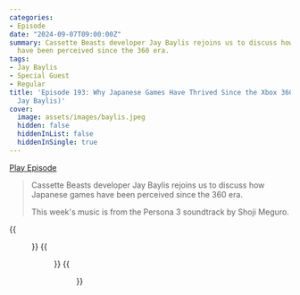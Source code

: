 ```yaml
---
categories:
- Episode
date: "2024-09-07T09:00:00Z"
summary: Cassette Beasts developer Jay Baylis rejoins us to discuss how Japanese games
  have been perceived since the 360 era.
tags:
- Jay Baylis
- Special Guest
- Regular
title: 'Episode 193: Why Japanese Games Have Thrived Since the Xbox 360 Era (with
  Jay Baylis)'
cover: 
  image: assets/images/baylis.jpeg
  hidden: false
  hiddenInList: false
  hiddenInSingle: true
---
```


[Play Episode](https://www.patreon.com/posts/episode-193-why-111464119)

> Cassette Beasts developer Jay Baylis rejoins us to discuss how Japanese games have been perceived since the 360 era.
> 
> This week's music is from the Persona 3 soundtrack by Shoji Meguro.

{{<figure 
    src="/assets/images/edge-402.jpeg" 
    alt="Edge 402" >}}
{{<figure 
    src="/assets/images/astro-bot-1.jpeg" 
    alt="Astro Bot" >}}
{{<figure 
    src="/assets/images/astro-bot-2.jpeg" 
    alt="Astro Bot" >}}